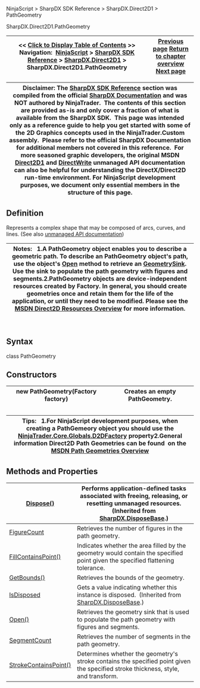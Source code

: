﻿
NinjaScript > SharpDX SDK Reference > SharpDX.Direct2D1 > PathGeometry

SharpDX.Direct2D1.PathGeometry

| << [Click to Display Table of Contents](sharpdx_direct2d1_pathgeometry.md) >> **Navigation:**     [NinjaScript](ninjascript.md) > [SharpDX SDK Reference](sharpdx_sdk_reference.md) > [SharpDX.Direct2D1](sharpdx_direct2d1.md) > SharpDX.Direct2D1.PathGeometry | [Previous page](sharpdx_direct2d1_measuringmode.md) [Return to chapter overview](sharpdx_direct2d1.md) [Next page](sharpdx_direct2d1_pathgeometry_figurecount.md) |
| --- | --- |

| Disclaimer: The [SharpDX SDK Reference](sharpdx_sdk_reference.md) section was compiled from the official [SharpDX Documentation](http://sharpdx.org/) and was NOT authored by NinjaTrader.  The contents of this section are provided as-is and only cover a fraction of what is available from the SharpDX SDK.  This page was intended only as a reference guide to help you get started with some of the 2D Graphics concepts used in the NinjaTrader.Custom assembly.  Please refer to the official SharpDX Documentation for additional members not covered in this reference.  For more seasoned graphic developers, the original MSDN [Direct2D1](https://msdn.microsoft.com/en-us/library/windows/desktop/dd370990.aspx) and [DirectWrite](https://msdn.microsoft.com/en-us/library/windows/desktop/dd368038.aspx) unmanaged API documentation can also be helpful for understanding the DirectX/Direct2D run-time environment. For NinjaScript development purposes, we document only essential members in the structure of this page. |
| --- |

## Definition
Represents a complex shape that may be composed of arcs, curves, and lines. 
(See also [unmanaged API documentation](http://msdn.microsoft.com/en-us/library/dd371512.aspx))
 

| Notes:    1.A PathGeometry object enables you to describe a geometric path. To describe an PathGeometry object's path, use the object's [Open](sharpdx_direct2d1_pathgeometry_open.md) method to retrieve an [GeometrySink](sharpdx_direct2d1_geometrysink.md). Use the sink to populate the path geometry with figures and segments.2.PathGeometry objects are device-independent resources created by Factory. In general, you should create geometries once and retain them for the life of the application, or until they need to be modified. Please see the [MSDN Direct2D Resources Overview](https://msdn.microsoft.com/en-us/library/dd756757(v=vs.85).aspx) for more information. |
| --- |
 
## Syntax
class PathGeometry
## Constructors

| new PathGeometry(Factory factory) | Creates an empty PathGeometry. |
| --- | --- |
## 
## 

| Tips:   1.For NinjaScript development purposes, when creating a PathGemeory object you should use the [NinjaTrader.Core.Globals.D2DFactory](d2dfactory.md) property2.General information Direct2D Path Geometries can be found  on the [MSDN Path Geometries Overview](https://msdn.microsoft.com/en-us/library/ee264309(v=vs.85).aspx) |
| --- |
## 
## 
## Methods and Properties

| [Dispose()](sharpdx_disposebase_dispose.md) | Performs application-defined tasks associated with freeing, releasing, or resetting unmanaged resources. (Inherited from [SharpDX.DisposeBase](sharpdx_disposebase.md).) |
| --- | --- |
| [FigureCount](sharpdx_direct2d1_pathgeometry_figurecount.md) | Retrieves the number of figures in the path geometry. |
| [FillContainsPoint()](sharpdx_direct2d1_pathgeometry_fillcontainspoint.md) | Indicates whether the area filled by the geometry would contain the specified point given the specified flattening tolerance. |
| [GetBounds()](sharpdx_direct2d1_pathgeometry_getbounds.md) | Retrieves the bounds of the geometry. |
| [IsDisposed](sharpdx_disposebase_isdisposed.md) | Gets a value indicating whether this instance is disposed.  (Inherited from [SharpDX.DisposeBase](sharpdx_disposebase.md).) |
| [Open()](sharpdx_direct2d1_pathgeometry_open.md) | Retrieves the geometry sink that is used to populate the path geometry with figures and segments. |
| [SegmentCount](sharpdx_direct2d1_pathgeometry_segmentcount.md) | Retrieves the number of segments in the path geometry. |
| [StrokeContainsPoint()](sharpdx_direct2d1_pathgeometry_strokecontainspoint.md) | Determines whether the geometry's stroke contains the specified point given the specified stroke thickness, style, and transform. |
